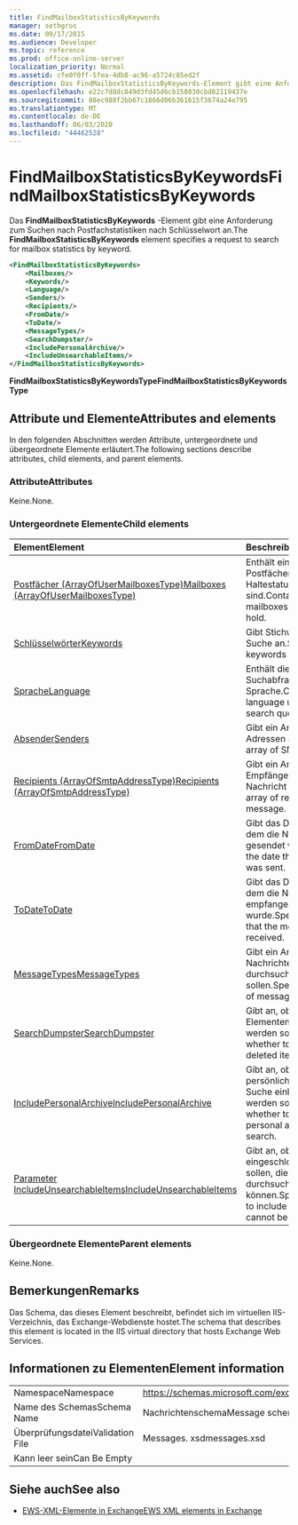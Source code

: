 ```yaml
---
title: FindMailboxStatisticsByKeywords
manager: sethgros
ms.date: 09/17/2015
ms.audience: Developer
ms.topic: reference
ms.prod: office-online-server
localization_priority: Normal
ms.assetid: cfe0f0ff-5fea-4db8-ac96-a5724c85ed2f
description: Das FindMailboxStatisticsByKeywords-Element gibt eine Anforderung zum Suchen nach Postfachstatistiken nach Schlüsselwort an.
ms.openlocfilehash: e22c7d8dc849d3fd45d6cb158030cbd82119437e
ms.sourcegitcommit: 88ec988f2bb67c1866d06b361615f3674a24e795
ms.translationtype: MT
ms.contentlocale: de-DE
ms.lasthandoff: 06/03/2020
ms.locfileid: "44462528"
---
```

# <a name="findmailboxstatisticsbykeywords"></a><span data-ttu-id="170b2-103">FindMailboxStatisticsByKeywords</span><span class="sxs-lookup"><span data-stu-id="170b2-103">FindMailboxStatisticsByKeywords</span></span>

<span data-ttu-id="170b2-104">Das **FindMailboxStatisticsByKeywords** -Element gibt eine Anforderung zum Suchen nach Postfachstatistiken nach Schlüsselwort an.</span><span class="sxs-lookup"><span data-stu-id="170b2-104">The **FindMailboxStatisticsByKeywords** element specifies a request to search for mailbox statistics by keyword.</span></span> 
  
```XML
<FindMailboxStatisticsByKeywords>
    <Mailboxes/>
    <Keywords/>
    <Language/>
    <Senders/>
    <Recipients/>
    <FromDate/>
    <ToDate/>
    <MessageTypes/>
    <SearchDumpster/>
    <IncludePersonalArchive/>
    <IncludeUnsearchableItems/>
</FindMailboxStatisticsByKeywords>
```

 <span data-ttu-id="170b2-105">**FindMailboxStatisticsByKeywordsType**</span><span class="sxs-lookup"><span data-stu-id="170b2-105">**FindMailboxStatisticsByKeywordsType**</span></span>
## <a name="attributes-and-elements"></a><span data-ttu-id="170b2-106">Attribute und Elemente</span><span class="sxs-lookup"><span data-stu-id="170b2-106">Attributes and elements</span></span>

<span data-ttu-id="170b2-107">In den folgenden Abschnitten werden Attribute, untergeordnete und übergeordnete Elemente erläutert.</span><span class="sxs-lookup"><span data-stu-id="170b2-107">The following sections describe attributes, child elements, and parent elements.</span></span>
  
### <a name="attributes"></a><span data-ttu-id="170b2-108">Attribute</span><span class="sxs-lookup"><span data-stu-id="170b2-108">Attributes</span></span>

<span data-ttu-id="170b2-109">Keine.</span><span class="sxs-lookup"><span data-stu-id="170b2-109">None.</span></span>
  
### <a name="child-elements"></a><span data-ttu-id="170b2-110">Untergeordnete Elemente</span><span class="sxs-lookup"><span data-stu-id="170b2-110">Child elements</span></span>

|<span data-ttu-id="170b2-111">**Element**</span><span class="sxs-lookup"><span data-stu-id="170b2-111">**Element**</span></span>|<span data-ttu-id="170b2-112">**Beschreibung**</span><span class="sxs-lookup"><span data-stu-id="170b2-112">**Description**</span></span>|
|:-----|:-----|
|[<span data-ttu-id="170b2-113">Postfächer (ArrayOfUserMailboxesType)</span><span class="sxs-lookup"><span data-stu-id="170b2-113">Mailboxes (ArrayOfUserMailboxesType)</span></span>](mailboxes-arrayofusermailboxestype.md) <br/> |<span data-ttu-id="170b2-114">Enthält ein Array von Postfächern, die vom Haltestatus betroffen sind.</span><span class="sxs-lookup"><span data-stu-id="170b2-114">Contains an array of mailboxes affected by the hold.</span></span>  <br/> |
|[<span data-ttu-id="170b2-115">Schlüsselwörter</span><span class="sxs-lookup"><span data-stu-id="170b2-115">Keywords</span></span>](keywords-ex15websvcsotherref.md) <br/> |<span data-ttu-id="170b2-116">Gibt Stichwörter für eine Suche an.</span><span class="sxs-lookup"><span data-stu-id="170b2-116">Specifies keywords for a search.</span></span>  <br/> |
|[<span data-ttu-id="170b2-117">Sprache</span><span class="sxs-lookup"><span data-stu-id="170b2-117">Language</span></span>](language.md) <br/> |<span data-ttu-id="170b2-118">Enthält die für die Suchabfrage verwendete Sprache.</span><span class="sxs-lookup"><span data-stu-id="170b2-118">Contains the language used for the search query.</span></span>  <br/> |
|[<span data-ttu-id="170b2-119">Absender</span><span class="sxs-lookup"><span data-stu-id="170b2-119">Senders</span></span>](senders.md) <br/> |<span data-ttu-id="170b2-120">Gibt ein Array von SMTP-Adressen an.</span><span class="sxs-lookup"><span data-stu-id="170b2-120">Specifies an array of SMTP addresses.</span></span>  <br/> |
|[<span data-ttu-id="170b2-121">Recipients (ArrayOfSmtpAddressType)</span><span class="sxs-lookup"><span data-stu-id="170b2-121">Recipients (ArrayOfSmtpAddressType)</span></span>](recipients-arrayofsmtpaddresstype.md) <br/> |<span data-ttu-id="170b2-122">Gibt ein Array von Empfängern einer Nachricht an.</span><span class="sxs-lookup"><span data-stu-id="170b2-122">Specifies an array of recipients of a message.</span></span>  <br/> |
|[<span data-ttu-id="170b2-123">FromDate</span><span class="sxs-lookup"><span data-stu-id="170b2-123">FromDate</span></span>](fromdate.md) <br/> |<span data-ttu-id="170b2-124">Gibt das Datum an, an dem die Nachricht gesendet wurde.</span><span class="sxs-lookup"><span data-stu-id="170b2-124">Specifies the date that the message was sent.</span></span>  <br/> |
|[<span data-ttu-id="170b2-125">ToDate</span><span class="sxs-lookup"><span data-stu-id="170b2-125">ToDate</span></span>](todate.md) <br/> |<span data-ttu-id="170b2-126">Gibt das Datum an, an dem die Nachricht empfangen wurde.</span><span class="sxs-lookup"><span data-stu-id="170b2-126">Specifies the date that the message was received.</span></span>  <br/> |
|[<span data-ttu-id="170b2-127">MessageTypes</span><span class="sxs-lookup"><span data-stu-id="170b2-127">MessageTypes</span></span>](messagetypes.md) <br/> |<span data-ttu-id="170b2-128">Gibt ein Array von Nachrichten an, die durchsucht werden sollen.</span><span class="sxs-lookup"><span data-stu-id="170b2-128">Specifies an array of messages to search.</span></span>  <br/> |
|[<span data-ttu-id="170b2-129">SearchDumpster</span><span class="sxs-lookup"><span data-stu-id="170b2-129">SearchDumpster</span></span>](searchdumpster.md) <br/> |<span data-ttu-id="170b2-130">Gibt an, ob in gelöschten Elementen gesucht werden soll.</span><span class="sxs-lookup"><span data-stu-id="170b2-130">Specifies whether to search in deleted items.</span></span>  <br/> |
|[<span data-ttu-id="170b2-131">IncludePersonalArchive</span><span class="sxs-lookup"><span data-stu-id="170b2-131">IncludePersonalArchive</span></span>](includepersonalarchive.md) <br/> |<span data-ttu-id="170b2-132">Gibt an, ob das persönliche Archiv in die Suche einbezogen werden soll.</span><span class="sxs-lookup"><span data-stu-id="170b2-132">Specifies whether to include the personal archive in the search.</span></span>  <br/> |
|[<span data-ttu-id="170b2-133">Parameter IncludeUnsearchableItems</span><span class="sxs-lookup"><span data-stu-id="170b2-133">IncludeUnsearchableItems</span></span>](includeunsearchableitems.md) <br/> |<span data-ttu-id="170b2-134">Gibt an, ob Elemente eingeschlossen werden sollen, die nicht durchsucht werden können.</span><span class="sxs-lookup"><span data-stu-id="170b2-134">Specifies whether to include items that cannot be searched.</span></span>  <br/> |
   
### <a name="parent-elements"></a><span data-ttu-id="170b2-135">Übergeordnete Elemente</span><span class="sxs-lookup"><span data-stu-id="170b2-135">Parent elements</span></span>

<span data-ttu-id="170b2-136">Keine.</span><span class="sxs-lookup"><span data-stu-id="170b2-136">None.</span></span>
  
## <a name="remarks"></a><span data-ttu-id="170b2-137">Bemerkungen</span><span class="sxs-lookup"><span data-stu-id="170b2-137">Remarks</span></span>

<span data-ttu-id="170b2-138">Das Schema, das dieses Element beschreibt, befindet sich im virtuellen IIS-Verzeichnis, das Exchange-Webdienste hostet.</span><span class="sxs-lookup"><span data-stu-id="170b2-138">The schema that describes this element is located in the IIS virtual directory that hosts Exchange Web Services.</span></span>
  
## <a name="element-information"></a><span data-ttu-id="170b2-139">Informationen zu Elementen</span><span class="sxs-lookup"><span data-stu-id="170b2-139">Element information</span></span>

|||
|:-----|:-----|
|<span data-ttu-id="170b2-140">Namespace</span><span class="sxs-lookup"><span data-stu-id="170b2-140">Namespace</span></span>  <br/> |https://schemas.microsoft.com/exchange/services/2006/messages  <br/> |
|<span data-ttu-id="170b2-141">Name des Schemas</span><span class="sxs-lookup"><span data-stu-id="170b2-141">Schema Name</span></span>  <br/> |<span data-ttu-id="170b2-142">Nachrichtenschema</span><span class="sxs-lookup"><span data-stu-id="170b2-142">Message schema</span></span>  <br/> |
|<span data-ttu-id="170b2-143">Überprüfungsdatei</span><span class="sxs-lookup"><span data-stu-id="170b2-143">Validation File</span></span>  <br/> |<span data-ttu-id="170b2-144">Messages. xsd</span><span class="sxs-lookup"><span data-stu-id="170b2-144">messages.xsd</span></span>  <br/> |
|<span data-ttu-id="170b2-145">Kann leer sein</span><span class="sxs-lookup"><span data-stu-id="170b2-145">Can Be Empty</span></span>  <br/> ||
   
## <a name="see-also"></a><span data-ttu-id="170b2-146">Siehe auch</span><span class="sxs-lookup"><span data-stu-id="170b2-146">See also</span></span>



- [<span data-ttu-id="170b2-147">EWS-XML-Elemente in Exchange</span><span class="sxs-lookup"><span data-stu-id="170b2-147">EWS XML elements in Exchange</span></span>](ews-xml-elements-in-exchange.md)

